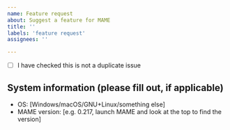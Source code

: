 ```yaml
---
name: Feature request
about: Suggest a feature for MAME
title: ''
labels: 'feature request'
assignees: ''

---
```

<!-- tick by adding an 'x' in the box (without the quotes) -->
- [ ] I have checked this is not a duplicate issue

## System information (please fill out, if applicable)
  - OS: [Windows/macOS/GNU+Linux/something else]
  - MAME version: [e.g. 0.217, launch MAME and look at the top to find the version]


